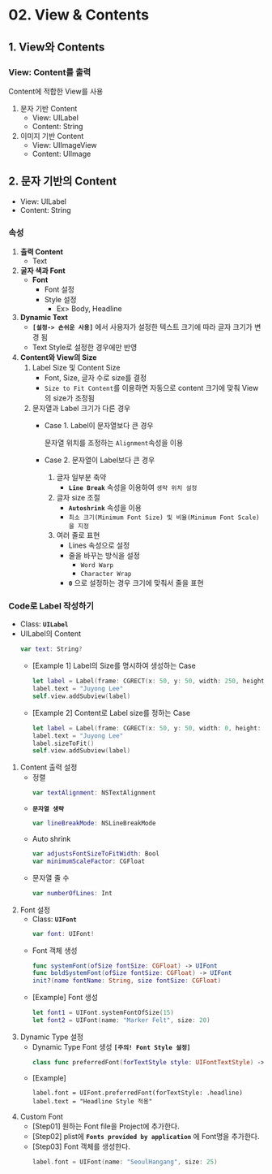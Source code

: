 # 02. View & Contents

## 1. View와 Contents
### View: Content를 출력
Content에 적합한 View를 사용

1. 문자 기반 Content
    - View: UILabel
    - Content: String
2. 이미지 기반 Content
    - View: UIImageView
    - Content: UIImage

## 2. 문자 기반의 Content
- View: UILabel
- Content: String
### 속성
1. **출력 Content**
    - Text
2. **굴자 색과 Font**
    - **Font**
        - Font 설정
        - Style 설정
            - Ex> Body, Headline
3. **Dynamic Text**
    - **`[설정-> 손쉬운 사용]`** 에서 사용자가 설정한 텍스트 크기에 따라 글자 크기가 변경 됨
    - Text Style로 설정한 경우에만 반영
4. **Content와 View의 Size**
    1. Label Size 및 Content Size
        - Font, Size, 글자 수로 size를 결정
        - `Size to Fit Content`를 이용하면 자동으로 content 크기에 맞춰 View의 size가 조정됨
    2. 문자열과 Label 크기가 다른 경우
        - Case 1. Label이 문자열보다 큰 경우
        
            문자열 위치를 조정하는 `Alignment`속성을 이용
    
        - Case 2. 문자열이 Label보다 큰 경우
            1. 글자 일부분 축약
                - **`Line Break`** 속성을 이용하여 `생략 위치 설정`
            2. 글자 size 조절
                - **`Autoshrink`** 속성을 이용
                - `최소 크기(Minimum Font Size) 및 비율(Minimum Font Scale)을 지정`
            3. 여러 줄로 표현
                - Lines 속성으로 설정
                - 줄을 바꾸는 방식을 설정 
                    - `Word Warp`
                    - `Character Wrap`
                - **`0`** 으로 설정하는 경우 크기에 맞춰서 줄을 표현

### Code로 Label 작성하기
- Class: **`UILabel`**
- UILabel의 Content
    ```swift
    var text: String?
    ```
    - [Example 1] Label의 Size를 명시하여 생성하는 Case
        ```swift
        let label = Label(frame: CGRECT(x: 50, y: 50, width: 250, height: 100))
        label.text = "Juyong Lee"
        self.view.addSubview(label)
        ```
    - [Example 2] Content로 Label size를 정하는 Case
        ```swift
        let label = Label(frame: CGRECT(x: 50, y: 50, width: 0, height: 0))
        label.text = "Juyong Lee"
        label.sizeToFit()
        self.view.addSubview(label)
        ```
1. Content 출력 설정
    - 정렬
        ```swift
        var textAlignment: NSTextAlignment 
        ```
    - **`문자열 생략`**
        ```swift
        var lineBreakMode: NSLineBreakMode
        ```
    - Auto shrink
        ```swift
        var adjustsFontSizeToFitWidth: Bool 
        var minimumScaleFactor: CGFloat
        ```
    - 문자열 줄 수
        ```swift
        var numberOfLines: Int
        ```
2. Font 설정
    - Class: **`UIFont`**
        ```swift
        var font: UIFont!
        ```
    - Font 객체 생성
        ```swift
        func systemFont(ofSize fontSize: CGFloat) -> UIFont 
        func boldSystemFont(ofSize fontSize: CGFloat) -> UIFont 
        init?(name fontName: String, size fontSize: CGFloat)
        ```
    - [Example] Font 생성
        ```swift
        let font1 = UIFont.systemFontOfSize(15)
        let font2 = UIFont(name: "Marker Felt", size: 20)
        ```
3. Dynamic Type 설정
    - Dynamic Type Font 생성 **`[주의! Font Style 설정]`**
        ```swift
        class func preferredFont(forTextStyle style: UIFontTextStyle) -> UIFont
        ``` 
    - [Example]
        ```
        label.font = UIFont.preferredFont(forTextStyle: .headline) 
        label.text = "Headline Style 적용"
        ```
4. Custom Font 
    - [Step01] 원하는 Font file을 Project에 추가한다.
    - [Step02] plist에 **`Fonts provided by application`** 에 Font명을 추가한다.
    - [Step03] Font 객체를 생성한다.
        ```swift
        label.font = UIFont(name: "SeoulHangang", size: 25)
        ```
